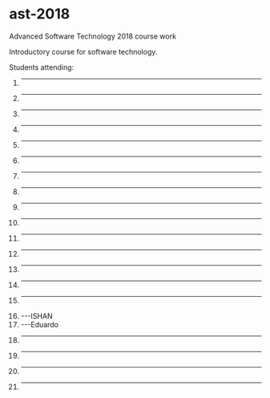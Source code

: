 # ast-2018
Advanced Software Technology 2018 course work


Introductory course for software technology.

Students attending:
1. ---
2. --- 
3. ---
4. ---
5. ---
6. ---
7. ---
8. ---
9. ---
10. ---
11. ---
12. ---
13. ---
14. ---
15. ---
16. ---ISHAN
17. ---Eduardo
18. ---
19. ---
20. ---
21. ---

